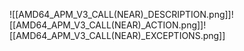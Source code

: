![[AMD64_APM_V3_CALL(NEAR)_DESCRIPTION.png]]![[AMD64_APM_V3_CALL(NEAR)_ACTION.png]]![[AMD64_APM_V3_CALL(NEAR)_EXCEPTIONS.png]]